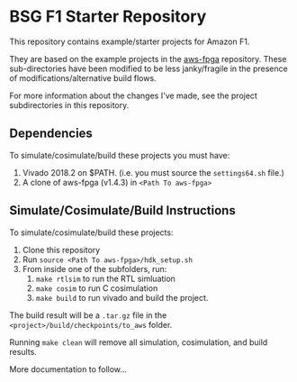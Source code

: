 # BSG F1 Starter Repository

This repository contains example/starter projects for Amazon F1. 

They are based on the example projects in the
[aws-fpga](https://github.com/aws/aws-fpga) repository. These sub-directories
have been modified to be less janky/fragile in the presence of
modifications/alternative build flows.

For more information about the changes I've made, see the project subdirectories
in this repository.

## Dependencies

To simulate/cosimulate/build these projects you must have: 

   1. Vivado 2018.2 on $PATH. (i.e. you must source the `settings64.sh` file.)
   2. A clone of aws-fpga (v1.4.3) in `<Path To aws-fpga>`

## Simulate/Cosimulate/Build Instructions

To simulate/cosimulate/build these projects:

   1. Clone this repository
   2. Run `source <Path To aws-fpga>/hdk_setup.sh`
   3. From inside one of the subfolders, run:
      1. `make rtlsim` to run the RTL simluation
      2. `make cosim` to run C cosimulation
      3. `make build` to run vivado and build the project. 

The build result will be a `.tar.gz` file in the `<project>/build/checkpoints/to_aws`
folder.

Running `make clean` will remove all simulation, cosimulation, and build results.

More documentation to follow...